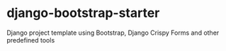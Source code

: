 django-bootstrap-starter
========================

Django project template using Bootstrap, Django Crispy Forms and other predefined tools